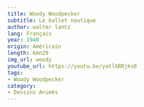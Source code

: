 ```yaml
---
title: Woody Woodpecker
subtitle: Le ballet nautique
author: walter lantz
lang: Français
year: 1940
origin: Américain
length: 6mn29
img_url: woody
youtube_url: https://youtu.be/yatlGRRjkx8
tags:
- Woody Woodpecker
category:
- Dessins Animés
---
```

